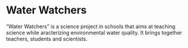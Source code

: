 # Water Watchers
“Water Watchers” is a science project in schools that aims at teaching science while aracterizing environmental water quality. It brings together teachers, students and scientists.
